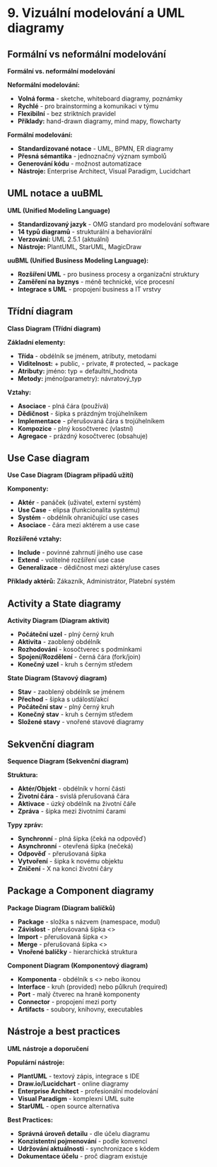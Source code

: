 # 9. Vizuální modelování a UML diagramy

## Formální vs neformální modelování

**Formální vs. neformální modelování**

**Neformální modelování:**

* **Volná forma** - sketche, whiteboard diagramy, poznámky
* **Rychlé** - pro brainstorming a komunikaci v týmu
* **Flexibilní** - bez striktních pravidel
* **Příklady:** hand-drawn diagramy, mind mapy, flowcharty

**Formální modelování:**

* **Standardizované notace** - UML, BPMN, ER diagramy
* **Přesná sémantika** - jednoznačný význam symbolů
* **Generování kódu** - možnost automatizace
* **Nástroje:** Enterprise Architect, Visual Paradigm, Lucidchart

## UML notace a uuBML

**UML (Unified Modeling Language)**

* **Standardizovaný jazyk** - OMG standard pro modelování software
* **14 typů diagramů** - strukturální a behaviorální
* **Verzování:** UML 2.5.1 (aktuální)
* **Nástroje:** PlantUML, StarUML, MagicDraw

**uuBML (Unified Business Modeling Language):**

* **Rozšíření UML** - pro business procesy a organizační struktury
* **Zaměření na byznys** - méně technické, více procesní
* **Integrace s UML** - propojení business a IT vrstvy

## Třídní diagram

**Class Diagram (Třídní diagram)**

**Základní elementy:**

* **Třída** - obdélník se jménem, atributy, metodami
* **Viditelnost:** + public, - private, # protected, ~ package
* **Atributy:** jméno: typ = defaultní\_hodnota
* **Metody:** jméno(parametry): návratový\_typ

**Vztahy:**

* **Asociace** - plná čára (používá)
* **Dědičnost** - šipka s prázdným trojúhelníkem
* **Implementace** - přerušovaná čára s trojúhelníkem
* **Kompozice** - plný kosočtverec (vlastní)
* **Agregace** - prázdný kosočtverec (obsahuje)

## Use Case diagram

**Use Case Diagram (Diagram případů užití)**

**Komponenty:**

* **Aktér** - panáček (uživatel, externí systém)
* **Use Case** - elipsa (funkcionalita systému)
* **Systém** - obdélník ohraničující use cases
* **Asociace** - čára mezi aktérem a use case

**Rozšířené vztahy:**

* **Include** - povinné zahrnutí jiného use case
* **Extend** - volitelné rozšíření use case
* **Generalizace** - dědičnost mezi aktéry/use cases

**Příklady aktérů:** Zákazník, Administrátor, Platební systém

## Activity a State diagramy

**Activity Diagram (Diagram aktivit)**

* **Počáteční uzel** - plný černý kruh
* **Aktivita** - zaoblený obdélník
* **Rozhodování** - kosočtverec s podmínkami
* **Spojení/Rozdělení** - černá čára (fork/join)
* **Konečný uzel** - kruh s černým středem

**State Diagram (Stavový diagram)**

* **Stav** - zaoblený obdélník se jménem
* **Přechod** - šipka s událostí/akcí
* **Počáteční stav** - plný černý kruh
* **Konečný stav** - kruh s černým středem
* **Složené stavy** - vnořené stavové diagramy

## Sekvenční diagram

**Sequence Diagram (Sekvenční diagram)**

**Struktura:**

* **Aktér/Objekt** - obdélník v horní části
* **Životní čára** - svislá přerušovaná čára
* **Aktivace** - úzký obdélník na životní čáře
* **Zpráva** - šipka mezi životními čarami

**Typy zpráv:**

* **Synchronní** - plná šipka (čeká na odpověď)
* **Asynchronní** - otevřená šipka (nečeká)
* **Odpověď** - přerušovaná šipka
* **Vytvoření** - šipka k novému objektu
* **Zničení** - X na konci životní čáry

## Package a Component diagramy

**Package Diagram (Diagram balíčků)**

* **Package** - složka s názvem (namespace, modul)
* **Závislost** - přerušovaná šipka <>
* **Import** - přerušovaná šipka <>
* **Merge** - přerušovaná šipka <>
* **Vnořené balíčky** - hierarchická struktura

**Component Diagram (Komponentový diagram)**

* **Komponenta** - obdélník s <> nebo ikonou
* **Interface** - kruh (provided) nebo půlkruh (required)
* **Port** - malý čtverec na hraně komponenty
* **Connector** - propojení mezi porty
* **Artifacts** - soubory, knihovny, executables

## Nástroje a best practices

**UML nástroje a doporučení**

**Populární nástroje:**

* **PlantUML** - textový zápis, integrace s IDE
* **Draw.io/Lucidchart** - online diagramy
* **Enterprise Architect** - profesionální modelování
* **Visual Paradigm** - komplexní UML suite
* **StarUML** - open source alternativa

**Best Practices:**

* **Správná úroveň detailu** - dle účelu diagramu
* **Konzistentní pojmenování** - podle konvencí
* **Udržování aktuálnosti** - synchronizace s kódem
* **Dokumentace účelu** - proč diagram existuje
